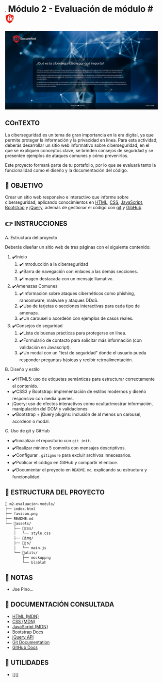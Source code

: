 # <img src="favicon.png" width=3/> Módulo 2 - Evaluación de módulo # <img src="favicon.png" width=30/> 

![mockup o entrega del ejercicio][0]

## COnTEXTO

La ciberseguridad es un tema de gran importancia en la era digital, ya que permite proteger la información y la privacidad en línea. Para esta actividad, deberás desarrollar un sitio web informativo sobre ciberseguridad, en el que se expliquen conceptos clave, se brinden consejos de seguridad y se presenten ejemplos de ataques comunes y cómo prevenirlos.

Este proyecto formará parte de tu portafolio, por lo que se evaluará tanto la funcionalidad como el diseño y la documentación del código.

## 🚀 OBJETIVO

Crear un sitio web responsivo e interactivo que informe sobre ciberseguridad, aplicando conocimientos en [HTML][5], [CSS][6], [JavaScript][7], [Bootstrap][8] y [jQuery][9], además de gestionar el código con [git][10] y [GibHub][11].

## 👉 INSTRUCCIONES

A. Estructura del proyecto

Deberás diseñar un sitio web de tres páginas con el siguiente contenido:

1. ✔️Inicio
   1. ✔️Introducción a la ciberseguridad
   2. ✔️Barra de navegación con enlaces a las demás secciones.
   3. ✔️Imagen destacada con un mensaje llamativo.
2. ✔️Amenazas Comunes
   1. ✔️Información sobre ataques cibernéticos como phishing, ransomware, malware y ataques DDoS.
   2. ✔️Uso de tarjetas o secciones interactivas para cada tipo de amenaza.
   3. ✔️Un carousel o acordeón con ejemplos de casos reales.
3. ✔️Consejos de seguridad
   1. ✔️Lista de buenas prácticas para protegerse en línea.
   2. ✔️Formulario de contacto para solicitar más información (con validación en Javascript).
   3. ✔️Un modal con un "test de seguridad" donde el usuario pueda responder preguntas básicas y recibir retroalimentación.

B. Diseño y estilo

- ✔️HTML5: uso de etiquetas semánticas para estructurar correctamente el contenido.
- ✔️CSS3 y Bootstrap: implementación de estilos modernos y diseño responsivo con media queries.
- jQuery: uso de efectos interactivos como ocultar/mostrar información, manipulación del DOM y validaciones.
- ✔️Bootstrap + jQuery plugins: inclusión de al menos un carousel, acordeon o modal.

C. Uso de git y GitHub

- ✔️Inicializar el repositorio con `git init`.
- ✔️Realizar mínimo 5 commits con mensajes descriptivos.
- ✔️Configurar `.gitignore` para excluir archivos innecesarios.
- ✔️Publicar el código en GitHub y compartir el enlace.
- ✔️Documentar el proyecto en `README.md`, explicando su estructura y funcionalidad. 

## 📁 ESTRUCTURA DEL PROYECTO

```
📁 m2-evaluacion-modulo/  
├── index.html  
├── favicon.png  
├── README.md  
└── 📁assets/  
    ├── 📁css/  
    │   └── style.css  
    ├── 📁img/  
    ├── 📁js/  
    │   └── main.js
    └── 📁utils/  
        ├── mockuppng
        └── blablah
```

## 👀 NOTAS

- Joe Pino...

## 📖 DOCUMENTACIÓN CONSULTADA

- [HTML (MDN)][5]
- [CSS (MDN)][6]
- [JavaScript (MDN)][7]
- [Bootstrap Docs][8]
- [jQuery API][9]
- [Git Documentation][10]
- [GitHub Docs][11]

## 🧰 UTILIDADES

* [][]

<!-- Enlaces referenciados arriba -->
[0]:./assets/img/entrega.png
[1]:
[2]:
[3]:
[4]:
[5]: https://developer.mozilla.org/en-US/docs/Web/HTML
[6]: https://developer.mozilla.org/en-US/docs/Web/CSS
[7]: https://developer.mozilla.org/en-US/docs/Web/JavaScript
[8]: https://getbootstrap.com/docs/5.3/getting-started/introduction/
[9]: https://api.jquery.com/
[10]: https://git-scm.com/doc
[11]: https://docs.github.com/en
